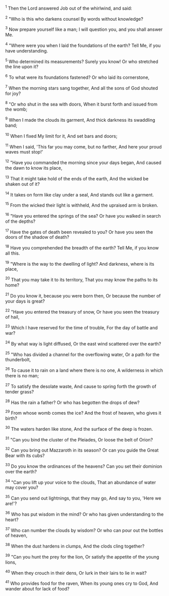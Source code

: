 <sup>1</sup> 
Then the Lord answered Job out of the whirlwind, and said: 

<sup>2</sup> 
"Who is this who darkens counsel By words without knowledge? 

<sup>3</sup> 
Now prepare yourself like a man; I will question you, and you shall answer Me. 

<sup>4</sup> 
"Where were you when I laid the foundations of the earth? Tell Me, if you have understanding. 

<sup>5</sup> 
Who determined its measurements? Surely you know! Or who stretched the line upon it? 

<sup>6</sup> 
To what were its foundations fastened? Or who laid its cornerstone, 

<sup>7</sup> 
When the morning stars sang together, And all the sons of God shouted for joy? 

<sup>8</sup> 
"Or who shut in the sea with doors, When it burst forth and issued from the womb; 

<sup>9</sup> 
When I made the clouds its garment, And thick darkness its swaddling band; 

<sup>10</sup> 
When I fixed My limit for it, And set bars and doors; 

<sup>11</sup> 
When I said, 'This far you may come, but no farther, And here your proud waves must stop!' 

<sup>12</sup> 
"Have you commanded the morning since your days began, And caused the dawn to know its place, 

<sup>13</sup> 
That it might take hold of the ends of the earth, And the wicked be shaken out of it? 

<sup>14</sup> 
It takes on form like clay under a seal, And stands out like a garment. 

<sup>15</sup> 
From the wicked their light is withheld, And the upraised arm is broken. 

<sup>16</sup> 
"Have you entered the springs of the sea? Or have you walked in search of the depths? 

<sup>17</sup> 
Have the gates of death been revealed to you? Or have you seen the doors of the shadow of death? 

<sup>18</sup> 
Have you comprehended the breadth of the earth? Tell Me, if you know all this. 

<sup>19</sup> 
"Where is the way to the dwelling of light? And darkness, where is its place, 

<sup>20</sup> 
That you may take it to its territory, That you may know the paths to its home? 

<sup>21</sup> 
Do you know it, because you were born then, Or because the number of your days is great? 

<sup>22</sup> 
"Have you entered the treasury of snow, Or have you seen the treasury of hail, 

<sup>23</sup> 
Which I have reserved for the time of trouble, For the day of battle and war? 

<sup>24</sup> 
By what way is light diffused, Or the east wind scattered over the earth? 

<sup>25</sup> 
"Who has divided a channel for the overflowing water, Or a path for the thunderbolt, 

<sup>26</sup> 
To cause it to rain on a land where there is no one, A wilderness in which there is no man; 

<sup>27</sup> 
To satisfy the desolate waste, And cause to spring forth the growth of tender grass? 

<sup>28</sup> 
Has the rain a father? Or who has begotten the drops of dew? 

<sup>29</sup> 
From whose womb comes the ice? And the frost of heaven, who gives it birth? 

<sup>30</sup> 
The waters harden like stone, And the surface of the deep is frozen. 

<sup>31</sup> 
"Can you bind the cluster of the Pleiades, Or loose the belt of Orion? 

<sup>32</sup> 
Can you bring out Mazzaroth in its season? Or can you guide the Great Bear with its cubs? 

<sup>33</sup> 
Do you know the ordinances of the heavens? Can you set their dominion over the earth? 

<sup>34</sup> 
"Can you lift up your voice to the clouds, That an abundance of water may cover you? 

<sup>35</sup> 
Can you send out lightnings, that they may go, And say to you, 'Here we are!'? 

<sup>36</sup> 
Who has put wisdom in the mind? Or who has given understanding to the heart? 

<sup>37</sup> 
Who can number the clouds by wisdom? Or who can pour out the bottles of heaven, 

<sup>38</sup> 
When the dust hardens in clumps, And the clods cling together? 

<sup>39</sup> 
"Can you hunt the prey for the lion, Or satisfy the appetite of the young lions, 

<sup>40</sup> 
When they crouch in their dens, Or lurk in their lairs to lie in wait? 

<sup>41</sup> 
Who provides food for the raven, When its young ones cry to God, And wander about for lack of food?